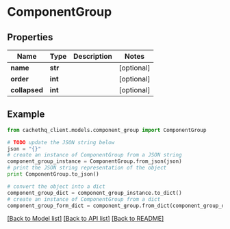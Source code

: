# ComponentGroup


## Properties
Name | Type | Description | Notes
------------ | ------------- | ------------- | -------------
**name** | **str** |  | [optional] 
**order** | **int** |  | [optional] 
**collapsed** | **int** |  | [optional] 

## Example

```python
from cachethq_client.models.component_group import ComponentGroup

# TODO update the JSON string below
json = "{}"
# create an instance of ComponentGroup from a JSON string
component_group_instance = ComponentGroup.from_json(json)
# print the JSON string representation of the object
print ComponentGroup.to_json()

# convert the object into a dict
component_group_dict = component_group_instance.to_dict()
# create an instance of ComponentGroup from a dict
component_group_form_dict = component_group.from_dict(component_group_dict)
```
[[Back to Model list]](../README.md#documentation-for-models) [[Back to API list]](../README.md#documentation-for-api-endpoints) [[Back to README]](../README.md)


